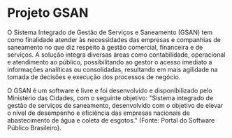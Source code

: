 Projeto GSAN
====

O Sistema Integrado de Gestão de Serviços e Saneamento (GSAN)	tem como finalidade atender às necessidades das empresas e companhias de saneamento no que diz respeito à gestão comercial, financeira e de serviços. A solução integra diversas áreas como contabilidade, operacional e atendimento ao público, possibilitando ao gestor o acesso imediato a informações
analíticas ou consolidadas, resultando em mais agilidade na tomada de decisões e execução dos processos de negócio.

O GSAN é um software é livre e foi desenvolvido e disponibilizado pelo Ministério das Cidades, com o seguinte objetivo: "Sistema integrado de gestão de serviços de saneamento, desenvolvido com o objetivo de elevar o nível de desempenho e eficiência das empresas nacionais de abastecimento de água e coleta de esgotos." (Fonte: Portal do Software Público Brasileiro).
